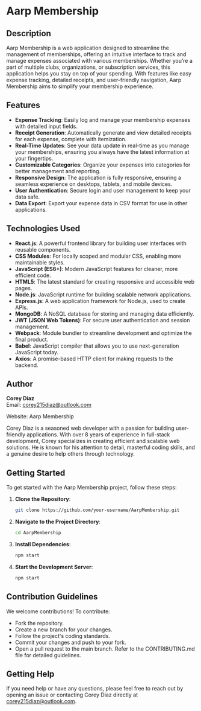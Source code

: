 # Aarp Membership

## Description

Aarp Membership is a web application designed to streamline the management of memberships, offering an intuitive interface to track and manage expenses associated with various memberships. Whether you’re a part of multiple clubs, organizations, or subscription services, this application helps you stay on top of your spending. With features like easy expense tracking, detailed receipts, and user-friendly navigation, Aarp Membership aims to simplify your membership experience.

## Features

- **Expense Tracking**: Easily log and manage your membership expenses with detailed input fields.
- **Receipt Generation**: Automatically generate and view detailed receipts for each expense, complete with itemization.
- **Real-Time Updates**: See your data update in real-time as you manage your memberships, ensuring you always have the latest information at your fingertips.
- **Customizable Categories**: Organize your expenses into categories for better management and reporting.
- **Responsive Design**: The application is fully responsive, ensuring a seamless experience on desktops, tablets, and mobile devices.
- **User Authentication**: Secure login and user management to keep your data safe.
- **Data Export**: Export your expense data in CSV format for use in other applications.

## Technologies Used

- **React.js**: A powerful frontend library for building user interfaces with reusable components.
- **CSS Modules**: For locally scoped and modular CSS, enabling more maintainable styles.
- **JavaScript (ES6+)**: Modern JavaScript features for cleaner, more efficient code.
- **HTML5**: The latest standard for creating responsive and accessible web pages.
- **Node.js**: JavaScript runtime for building scalable network applications.
- **Express.js**: A web application framework for Node.js, used to create APIs.
- **MongoDB**: A NoSQL database for storing and managing data efficiently.
- **JWT (JSON Web Tokens)**: For secure user authentication and session management.
- **Webpack**: Module bundler to streamline development and optimize the final product.
- **Babel**: JavaScript compiler that allows you to use next-generation JavaScript today.
- **Axios**: A promise-based HTTP client for making requests to the backend.

## Author

**Corey Diaz**  
Email: corey215diaz@outlook.com

Website: Aarp Membership

Corey Diaz is a seasoned web developer with a passion for building user-friendly applications. With over 8 years of experience in full-stack development, Corey specializes in creating efficient and scalable web solutions. He is known for his attention to detail, masterful coding skills, and a genuine desire to help others through technology.

## Getting Started

To get started with the Aarp Membership project, follow these steps:

1. **Clone the Repository**:
   ```bash
   git clone https://github.com/your-username/AarpMembership.git
2. **Navigate to the Project Directory**:
   ```bash
   cd AarpMembership
3. **Install Dependencies**:
   ```bash
   npm start
4. **Start the Development Server**:
   ```bash
   npm start
## **Contribution Guidelines**
We welcome contributions! To contribute:

- Fork the repository.
- Create a new branch for your changes.
- Follow the project's coding standards.
- Commit your changes and push to your fork.
- Open a pull request to the main branch.
Refer to the CONTRIBUTING.md file for detailed guidelines.

## **Getting Help**
If you need help or have any questions, please feel free to reach out by opening an issue or contacting Corey Diaz directly at corey215diaz@outlook.com.
